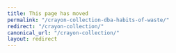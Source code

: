 ```yaml
---
title: This page has moved
permalink: "/crayon-collection-dba-habits-of-waste/"
redirect: "/crayon-collection/"
canonical_url: "/crayon-collection/"
layout: redirect
---
```

